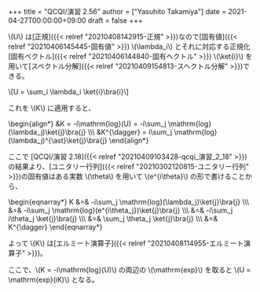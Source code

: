 +++
title = "QCQI/演習 2.56"
author = ["Yasuhito Takamiya"]
date = 2021-04-27T00:00:00+09:00
draft = false
+++

\\(U\\) は[正規]({{< relref "20210408142915-正規" >}})なので[固有値]({{< relref "20210406145445-固有値" >}}) \\(\lambda\_i\\) とそれに対応する正規化[固有ベクトル]({{< relref "20210406144840-固有ヘクトル" >}}) \\(\ket{i}\\) を用いて[スペクトル分解]({{< relref "20210409154813-スヘクトル分解" >}})できる。

\\[U = \sum\_i \lambda\_i \ket{i}\bra{i}\\]

これを \\(K\\) に適用すると、

\begin{align\*}
  &K = -i\mathrm{log}(U) = -i\sum\_j \mathrm{log}(\lambda\_j)\ket{j}\bra{j} \\\\\\
  &K^{\dagger} = i\sum\_j \mathrm{log}(\lambda\_j)^{\ast}\ket{j}\bra{j}
\end{align\*}

ここで [QCQI/演習 2.18]({{< relref "20210409103428-qcqi_演習_2_18" >}}) の結果より、[ユニタリー行列]({{< relref "20210302120815-ユニタリー行列" >}})の固有値はある実数 \\(\theta\\) を用いて \\(e^{i\theta}\\) の形で書けることから、

\begin{eqnarray\*}
K &=& -i\sum\_j \mathrm{log}(\lambda\_j)\ket{j}\bra{j} \\\\\\
  &=& -i\sum\_j \mathrm{log}(e^{i\theta\_j})\ket{j}\bra{j} \\\\\\
  &=& -i\sum\_j i\theta\_j \ket{j}\bra{j} \\\\\\
  &=& \sum\_j \theta\_j \ket{j}\bra{j} \\\\\\
  &=& K^{\dagger}
\end{eqnarray\*}

よって \\(K\\) は[エルミート演算子]({{< relref "20210408114955-エルミート演算子" >}})。

ここで、\\(K = -i\mathrm{log}(U)\\) の両辺の \\(\mathrm{exp}\\) を取ると \\(U = \mathrm{exp}(iK)\\) となる。
